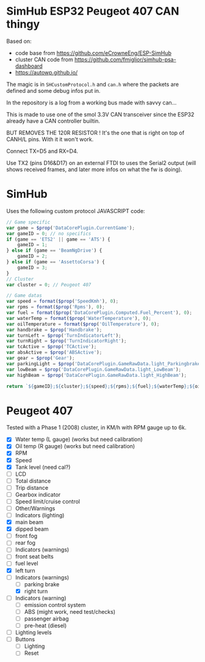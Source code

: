 # SimHub ESP32 Peugeot 407 CAN thingy

Based on:
- code base from https://github.com/eCrowneEng/ESP-SimHub
- cluster CAN code from https://github.com/fmiglior/simhub-psa-dashboard
- https://autowp.github.io/

The magic is in `SHCustomProtocol.h` and `can.h` where the packets are defined and some debug infos put in.

In the repository is a log from a working bus made with savvy can...

This is made to use one of the smol 3.3V CAN transceiver since the ESP32 already have a CAN controller builtin.

BUT REMOVES THE 120R RESISTOR ! It's the one that is right on top of CANH/L pins. With it it won't work.

Connect TX=D5 and RX=D4.

Use TX2 (pins D16&D17) on an external FTDI to uses the Serial2 output (will shows received frames, and later more infos on what the fw is doing).

# SimHub

Uses the following custom protocol JAVASCRIPT code:
```javascript
// Game specific
var game = $prop('DataCorePlugin.CurrentGame');
var gameID = 0; // no specifics
if (game == 'ETS2' || game == 'ATS') {
	gameID = 1;
} else if (game == 'BeamNgDrive') {
	gameID = 2;
} else if (game == 'AssettoCorsa') {
	gameID = 3;
}
// Cluster
var cluster = 0; // Peugeot 407

// Game datas
var speed = format($prop('SpeedKmh'), 0);
var rpms = format($prop('Rpms'), 0);
var fuel = format($prop('DataCorePlugin.Computed.Fuel_Percent'), 0);
var waterTemp = format($prop('WaterTemperature'), 0);
var oilTemperature = format($prop('OilTemperature'), 0);
var handbrake = $prop('Handbrake');
var turnLeft = $prop('TurnIndicatorLeft');
var turnRight = $prop('TurnIndicatorRight');
var tcActive = $prop('TCActive');
var absActive = $prop('ABSActive');
var gear = $prop('Gear');
var parkingLight = $prop('DataCorePlugin.GameRawData.light_Parkingbrake');
var lowBeam = $prop('DataCorePlugin.GameRawData.light_LowBeam');
var highBeam = $prop('DataCorePlugin.GameRawData.light_HighBeam');

return `${gameID};${cluster};${speed};${rpms};${fuel};${waterTemp};${oilTemperature};${handbrake};${turnLeft};${turnRight};${tcActive};${absActive};${gear};${parkingLight};${lowBeam};${highBeam};\n`
```

# Peugeot 407
Tested with a Phase 1 (2008) cluster, in KM/h with RPM gauge up to 6k.

- [x] Water temp (L gauge) (works but need calibration)
- [x] Oil temp (R gauge) (works but need calibration)
- [x] RPM
- [x] Speed
- [x] Tank level (need cal?)
- [ ] LCD
 - [ ] Total distance
 - [ ] Trip distance
 - [ ] Gearbox indicator
 - [ ] Speed limit/cruise control
 - [ ] Other/Warnings
- [ ] Indicators (lighting)
 - [x] main beam
 - [x] dipped beam
 - [ ] front fog
 - [ ] rear fog
- [ ] Indicators (warnings)
 - [ ] front seat belts
 - [ ] fuel level
 - [x] left turn
- [ ] Indicators (warnings)
  - [ ] parking brake
  - [x] right turn
- [ ] Indicators (warning)
  - [ ] emission control system
  - [ ] ABS (might work, need test/checks)
  - [ ] passenger airbag
  - [ ] pre-heat (diesel)
- [ ] Lighting levels
- [ ] Buttons
  - [ ] Lighting
  - [ ] Reset
